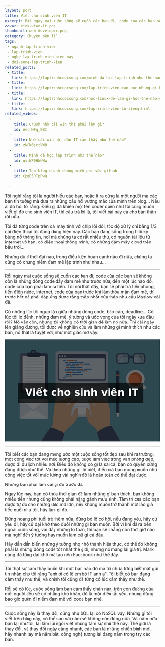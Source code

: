 ```yaml
---
layout: post
title: Viết cho sinh viên IT
excerpt: Rồi ngày mai cuộc sống sẽ cuốn các bạn đi, code của các bạn sẽ không còn là những dòng code đầy đam mê như trước nữa, mà code của bạn phải làm ra tiền. Tôi nói thật đấy, bạn sẽ phải trả tiền phòng, tiền điện nước, internet, code của bạn trước khi làm thỏa mãn đam mê, thì trước hết nó phải đáp ứng được tầng thấp nhất của tháp nhu cầu Maslow cái đã.
cover: sinh-vien-it.png
thumbnail: web-developer.png
category: Chuyện bên lề
tags:
 - nganh-lap-trinh-vien
 - lap-trinh-vien
 - nghe-lap-trinh-vien-hien-nay
 - doi-song-lap-trinh-vien
related_posts:
 - title:
   link: https://laptrinhcuocsong.com/minh-da-hoc-lap-trinh-nhu-the-nao.html
 - title:
   link: https://laptrinhcuocsong.com/lap-trinh-vien-can-hoc-nhung-gi.html
 - title:
   link: https://laptrinhcuocsong.com/hoc-linux-de-lam-gi-hoc-the-nao-cho-hieu-qua.html
 - title:
   link: https://laptrinhcuocsong.com/lap-trinh-vien-10-tieng.html
related_videos:
  -
    title: Crush nhờ cài win thì phải làm gì? 
    id: AecrHFq_9BI
  -
    title: Nhờ cài win hộ, dân IT cảm thấy như thế nào? 
    id: zNCk6jctVW8
  -
    title: Mình đã học lập trình như thế nào?
    id: qvjWF0HWeWw
  -
    title: Tạo blog nhanh chóng miễn phí với github
    id: CpmE5RTpPwQ

---
```


Tôi nghĩ rằng tôi là người hiểu các bạn, hoặc ít ra cũng là một người mà các bạn tin tưởng mà đưa ra những câu hỏi vướng mắc của mình trên blog... Nếu ai đó hỏi tôi rằng: Điều gì đã khiến một tên coder quèn như tôi cũng muốn viết gì đó cho sinh viên IT, thì câu trả lời là, tôi viết bài này cả cho bản thân tôi nữa.

Tôi đã từng code trên cái máy tính với chip lõi đôi, tốc độ xử lý chỉ bằng 1/3 cái điện thoại tôi đang dùng hiện nay. Các bạn đang sống trong thời kỳ bùng nổ thông tin, nơi mà chúng ta có rất nhiều thứ, có nguồn tài liệu từ internet vô hạn, có điện thoại thông minh, có những đám mây cloud trên bầu trời... 

Nhưng dù ở thời đại nào, trong điều kiện hoàn cảnh nào đi nữa, chúng ta cũng có chung niềm đam mê lập trình như nhau...

-----

Rồi ngày mai cuộc sống sẽ cuốn các bạn đi, code của các bạn sẽ không còn là những dòng code đầy đam mê như trước nữa, đến một lúc nào đó, code của bạn phải làm ra tiền. Tôi nói thật đấy, bạn sẽ phải trả tiền phòng, tiền điện nước, internet, code của bạn trước khi làm thỏa mãn đam mê, thì trước hết nó phải đáp ứng được tầng thấp nhất của tháp nhu cầu Maslow cái đã.

Có những lúc tôi ngụp lặn giữa những dòng code, báo cáo,  deadline... Có lúc tôi lơ đễnh, những đam mê, ý tưởng và ước vọng của tôi ngày xưa đâu rồi? Nó vẫn còn, nhưng tôi không có thời gian để làm nó nữa. Thì cái ngày lên giảng đường, tối được về nghiên cứu và làm những gì mình thích như các bạn, nó thật là tuyệt vời, như một giấc mơ vậy.

![sinh vien it](images/sinh-vien-it.png)

-----

Tôi biết các bạn đang mong ước một cuộc sống tốt đẹp sau khi ra trường, một công việc tốt với mức lương cao, được làm việc trong văn phòng đẹp, được đi du lịch nhiều nơi. Điều đó không có gì là sai cả, bạn có quyền xứng đáng được như thế. Và theo những gì tôi biết, điều mà bạn mong muốn như công việc tốt với mức lương vài nghìn đô là hoàn toàn có thể đạt được.

Nhưng bạn phải làm cái gì đó trước đã.

Ngay lúc này, bạn có thừa thời gian để làm những gì bạn thích, bạn không nhiều tiền nhưng cũng không phải nặng gánh mưu sinh. Tâm trí của các bạn được tự do cho những ước mơ lớn, nếu không muốn trở thành một lão già tiếc nuối như tôi, hãy làm gì đó.

Đừng hoang phí tuổi trẻ thêm nữa, đừng bỏ lỡ cơ hội, nếu đang yêu, hãy cứ yêu đi, hãy cứ dại khờ theo đuổi những gì bạn muốn. Bởi vì khi đã ra bên ngoài cuộc sống, vai đầy những lo toan, thì bạn sẽ chẳng còn thời giờ nào mà nghĩ đến ý tưởng hay muốn làm cái gì cả đâu.

Hãy dần dần biến những ý tưởng nho nhỏ thành hiện thực, có thể đó không phải là những dòng code tốt nhất thế giới, nhưng nó mang lại giá trị. Mark cũng đã từng dại khờ mà tạo nên Facebook như thế đấy.

-----

Tôi thật sự cảm thấy buồn khi một bạn nào đó mà tôi chưa từng biết mặt gửi tin nhắn cho tôi rằng "anh ơi có lẽ em bỏ IT anh ạ". Tôi biết có bạn đang cảm thấy như thế, và chính tôi cũng đã từng có lúc cảm thấy như thế.

Rồi sẽ có lúc, cuộc sống làm bạn cảm thấy chán nản, trên con đường của mỗi người đều sẽ có những khó khăn, đó là một điều tất yếu, nhưng đừng bao giờ quên đi niềm đam mê với code bạn nhé.

-----

Cuộc sống này là thay đổi, cũng như SQL lại có NoSQL vậy. Những gì tôi viết trên blog này, có thể sau vài năm sẽ không còn đúng nữa. Vài năm nữa bạn lại như tôi, lại lầm lũi ngồi viết những tâm sự như thế này. Thế giới là thay đổi, và thay đổi ngày càng nhanh, các bạn là những chiến binh mới, hãy nhanh tay mà nắm bắt, công nghệ tương lai đang nằm trong tay các bạn.
